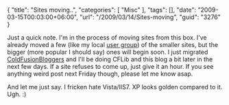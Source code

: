 {
	"title": "Sites moving..",
	"categories": [
		"Misc"
	],
	"tags": [],
	"date": "2009-03-15T00:03:00+06:00",
	"url": "/2009/03/14/Sites-moving",
	"guid": "3276"
}

Just a quick note. I'm in the process of moving sites from this box. I've already moved a few (like my local <a href="http://www.acadiana-aug.org">user group</a>) of the smaller sites, but the bigger (more popular I should say) ones will begin soon. I just migrated <a href="http://www.coldfusionbloggers.org">ColdFusionBloggers</a> and I'll be doing CFLib and this blog a bit later in the next few days. If a site refuses to come up, just give it an hour. If you see anything weird post next Friday though, please let me know asap. 

And let me just say. I fricken hate Vista/IIS7. XP looks golden compared to it. Ugh. :)